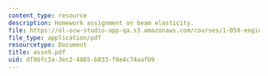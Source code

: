 ```yaml
---
content_type: resource
description: Homework assignment on beam elasticity.
file: https://ol-ocw-studio-app-qa.s3.amazonaws.com/courses/1-050-engineering-mechanics-i-fall-2007/df86fc3a3ec24865b833f8e4c74aafb9_assn9.pdf
file_type: application/pdf
resourcetype: Document
title: assn9.pdf
uid: df86fc3a-3ec2-4865-b833-f8e4c74aafb9
---
```


